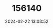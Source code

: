 ---
title: "156140"
category: "Hadziella thermalis"
draft: false
date: 2024-02-22 13:03:52
languages:
  Slovenian: ["Termalna Hadžijela"]
---